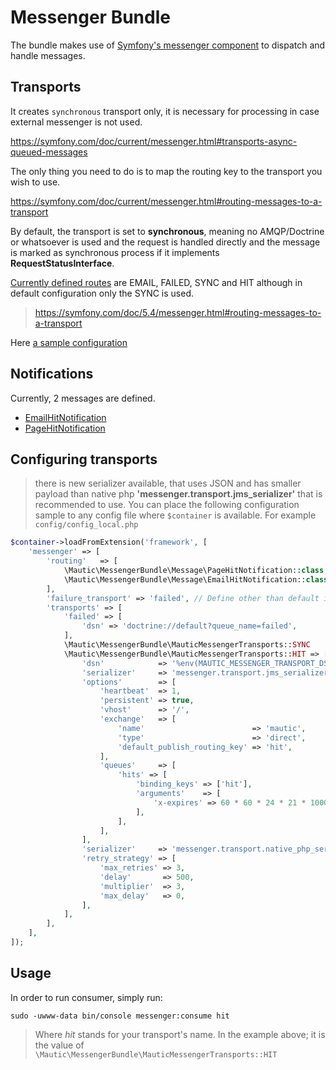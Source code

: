 # Messenger Bundle

The bundle makes use of [Symfony's messenger component](https://symfony.com/doc/5.4/messenger.html) to dispatch and handle messages. 

## Transports

It creates `synchronous` transport only, it is necessary for processing in case external messenger is not used. 

https://symfony.com/doc/current/messenger.html#transports-async-queued-messages

The only thing you need to do is to map the routing key to the transport you wish to use.

https://symfony.com/doc/current/messenger.html#routing-messages-to-a-transport

By default, the transport is set to **synchronous**, meaning no AMQP/Doctrine or whatsoever is used and the request is handled directly and the message is marked as synchronous process if it implements **RequestStatusInterface**.

[Currently defined routes](MauticMessengerRoutes.php) are EMAIL, FAILED, SYNC and HIT although in default configuration only the SYNC is used.

> https://symfony.com/doc/5.4/messenger.html#routing-messages-to-a-transport

Here [a sample configuration](#sample-configuration)

## Notifications

Currently, 2 messages are defined.
 * [EmailHitNotification](app/bundles/MessengerBundle/Message/EmailHitNotification.php)
 * [PageHitNotification](app/bundles/MessengerBundle/Message/PageHitNotification.php)

## Configuring transports
> there is new serializer available, that uses JSON and has smaller payload than native php **'messenger.transport.jms_serializer'** that is recommended to use. You can place the following configuration sample to any config file where `$container` is available. For example `config/config_local.php`
```php
$container->loadFromExtension('framework', [
    'messenger' => [
        'routing'   => [
            \Mautic\MessengerBundle\Message\PageHitNotification::class  => \Mautic\MessengerBundle\MauticMessengerTransports::HIT,
            \Mautic\MessengerBundle\Message\EmailHitNotification::class => \Mautic\MessengerBundle\MauticMessengerTransports::HIT,
        ],
        'failure_transport' => 'failed', // Define other than default if you wish
        'transports' => [
            'failed' => [
                'dsn' => 'doctrine://default?queue_name=failed',
            ],
            \Mautic\MessengerBundle\MauticMessengerTransports::SYNC      => 'sync://',
            \Mautic\MessengerBundle\MauticMessengerTransports::HIT => [
                'dsn'            => '%env(MAUTIC_MESSENGER_TRANSPORT_DSN)%',
                'serializer'     => 'messenger.transport.jms_serializer',
                'options'        => [
                    'heartbeat'  => 1,
                    'persistent' => true,
                    'vhost'      => '/',
                    'exchange'   => [
                        'name'                        => 'mautic',
                        'type'                        => 'direct',
                        'default_publish_routing_key' => 'hit',
                    ],
                    'queues'     => [
                        'hits' => [
                            'binding_keys' => ['hit'],
                            'arguments'    => [
                                'x-expires' => 60 * 60 * 24 * 21 * 1000, // queue ttl without consumer using it
                            ],
                        ],
                    ],
                ],
                'serializer'     => 'messenger.transport.native_php_serializer',
                'retry_strategy' => [
                    'max_retries' => 3,
                    'delay'       => 500,
                    'multiplier'  => 3,
                    'max_delay'   => 0,
                ],
            ],
        ],
    ],
]);
```

## Usage

In order to run consumer, simply run: 

```shell
sudo -uwww-data bin/console messenger:consume hit
```

> Where *hit* stands for your transport's name. In the example above; it is the value of `\Mautic\MessengerBundle\MauticMessengerTransports::HIT`


